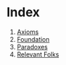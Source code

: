 # Index


1. [Axioms](axioms.md)
1. [Foundation](foundation.md)
1. [Paradoxes](paradoxes.md)
1. [Relevant Folks](relevant-folks.md)